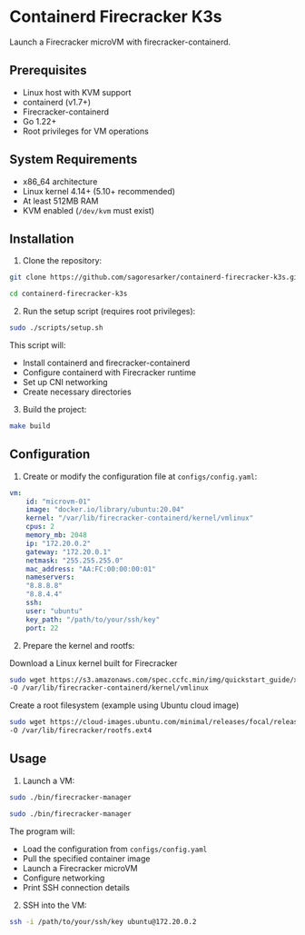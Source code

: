 # Containerd Firecracker K3s

Launch a Firecracker microVM with firecracker-containerd.

## Prerequisites

- Linux host with KVM support
- containerd (v1.7+)
- Firecracker-containerd
- Go 1.22+
- Root privileges for VM operations

## System Requirements

- x86_64 architecture
- Linux kernel 4.14+ (5.10+ recommended)
- At least 512MB RAM
- KVM enabled (`/dev/kvm` must exist)

## Installation

1. Clone the repository:

```bash
git clone https://github.com/sagoresarker/containerd-firecracker-k3s.git

cd containerd-firecracker-k3s
```

2. Run the setup script (requires root privileges):

```bash
sudo ./scripts/setup.sh
```

This script will:
- Install containerd and firecracker-containerd
- Configure containerd with Firecracker runtime
- Set up CNI networking
- Create necessary directories

3. Build the project:

```bash
make build
```

## Configuration

1. Create or modify the configuration file at `configs/config.yaml`:

```yaml
vm:
    id: "microvm-01"
    image: "docker.io/library/ubuntu:20.04"
    kernel: "/var/lib/firecracker-containerd/kernel/vmlinux"
    cpus: 2
    memory_mb: 2048
    ip: "172.20.0.2"
    gateway: "172.20.0.1"
    netmask: "255.255.255.0"
    mac_address: "AA:FC:00:00:00:01"
    nameservers:
    "8.8.8.8"
    "8.8.4.4"
    ssh:
    user: "ubuntu"
    key_path: "/path/to/your/ssh/key"
    port: 22
```


2. Prepare the kernel and rootfs:

Download a Linux kernel built for Firecracker
```bash
sudo wget https://s3.amazonaws.com/spec.ccfc.min/img/quickstart_guide/x86_64/kernels/vmlinux.bin \
-O /var/lib/firecracker-containerd/kernel/vmlinux
```

Create a root filesystem (example using Ubuntu cloud image)

```bash
sudo wget https://cloud-images.ubuntu.com/minimal/releases/focal/release/ubuntu-20.04-minimal-cloudimg-amd64.img \
-O /var/lib/firecracker/rootfs.ext4
```


## Usage

1. Launch a VM:

```bash
sudo ./bin/firecracker-manager
```

```bash
sudo ./bin/firecracker-manager
```


The program will:
- Load the configuration from `configs/config.yaml`
- Pull the specified container image
- Launch a Firecracker microVM
- Configure networking
- Print SSH connection details

2. SSH into the VM:

```bash
ssh -i /path/to/your/ssh/key ubuntu@172.20.0.2
```
